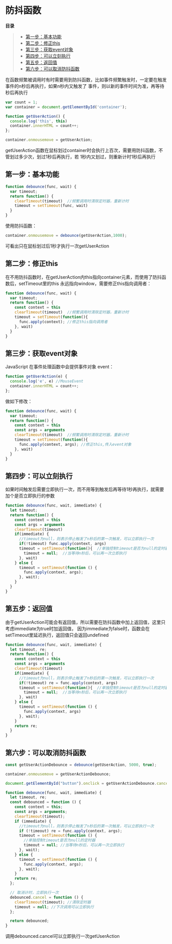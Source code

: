 # 防抖函数

**目录**
> * [第一步：基本功能](#第一步基本功能)
> * [第二步：修正this](#第二步修正this)
> * [第三步：获取event对象](#第三步获取event对象)
> * [第四步：可以立刻执行](#第四步可以立刻执行)
> * [第五步：返回值](#第五步返回值)
> * [第六步：可以取消防抖函数](#第六步可以取消防抖函数)

在函数频繁被调用时有时需要用到防抖函数，比如事件频繁触发时，一定要在触发事件的n秒后再执行，如果n秒内又触发了
事件，则以新的事件时间为准，再等待秒后再执行
```js
var count = 1;
var container = document.getElementById('container');

function getUserAction() {
  console.log('this', this)
  container.innerHTML = count++;
};

container.onmousemove = getUserAction;
```
getUserAction函数在鼠标划过container时会执行上百次，需要用防抖函数，不管划过多少次，划过1秒后再执行，若
1秒内又划过，则重新计时1秒后再执行

## 第一步：基本功能
```js
function debounce(func, wait) {
  var timeout;
  return function() {
    clearTimeout(timeout)  //频繁调用时清除定时器，重新计时
    timeout = setTimeout(func, wait)
  }
}
```
使用防抖函数：
```js
container.onmousemove = debounce(getUserAction,1000);
```
可看出只在鼠标划过后1秒才执行一次getUserAction

## 第二步：修正this
在不用防抖函数时，在getUserAction内this指向container元素，而使用了防抖函数后，setTimeout里的this
永远指向window，需要修正this指向调用者：
```js
function debounce(func, wait) {
  var timeout;
  return function() {
    const context = this
    clearTimeout(timeout)  //频繁调用时清除定时器，重新计时
    timeout = setTimeout(function(){
      func.apply(context); //修正this指向调用者
    }, wait)
  }
}
```
## 第三步：获取event对象
JavaScript 在事件处理函数中会提供事件对象 event：
```js
function getUserAction(e) {
  console.log('e', e) //MouseEvent
  container.innerHTML = count++;
};
```
做如下修改：
```js
function debounce(func, wait) {
  var timeout;
  return function() {
    const context = this
    const args = arguments
    clearTimeout(timeout)  //频繁调用时清除定时器，重新计时
    timeout = setTimeout(function(){
      func.apply(context, args); //修正this,传入event对象
    }, wait)
  }
}
```

## 第四步：可以立刻执行
如果时间触发后需要立即执行一次，而不用等到触发后再等待1秒再执行，就需要加个是否立即执行的参数
```js
function debounce(func, wait, immediate) {
  let timeout;
  return function() {
    const context = this
    const args = arguments
    clearTimeout(timeout)
    if(immediate) {
      //timeout为null，则表示停止触发了n秒后的第一次触发，可以立即执行一次
      if(!timeout) func.apply(context, args)
      timeout = setTimeout(function(){  //单独控制timeout是否为null的定时器
        timeout = null;  //当等待n秒后，可以再一次立即执行
      }, wait)
    } else {
      timeout = setTimeout(function () {
        func.apply(context, args);
      }, wait);
    }
  }
}
```

## 第五步：返回值
由于getUserAction可能会有返回值，所以需要在防抖函数中加上返回值，这里只考虑immediate为true时加返回值，
因为immediate为false时，函数会在setTimeout里延迟执行，返回值只会返回undefined
```js
function debounce(func, wait, immediate) {
  let timeout, re;
  return function() {
    const context = this
    const args = arguments
    clearTimeout(timeout)
    if(immediate) {
      //timeout为null，则表示停止触发了n秒后的第一次触发，可以立即执行一次
      if(!timeout) re = func.apply(context, args)
      timeout = setTimeout(function(){  //单独控制timeout是否为null的定时器
        timeout = null;  //当等待n秒后，可以再一次立即执行
      }, wait)
    } else {
      timeout = setTimeout(function () {
        func.apply(context, args)
      }, wait);
    }
    return re;
  }
}
```

## 第六步：可以取消防抖函数
```js
const getUserActionDebounce = debounce(getUserAction, 5000, true);

container.onmousemove = getUserActionDebounce;

document.getElementById("button").onclick = getUserActionDebounce.cancel;

function debounce(func, wait, immediate) {
  let timeout, re;
  const debounced = function () {
    const context = this;
    const args = arguments;
    clearTimeout(timeout);
    if (immediate) {
      //timeout为null，则表示停止触发了n秒后的第一次触发，可以立即执行一次
      if (!timeout) re = func.apply(context, args);
      timeout = setTimeout(function () {
        //单独控制timeout是否为null的定时器
        timeout = null; //当等待n秒后，可以再一次立即执行
      }, wait);
    } else {
      timeout = setTimeout(function () {
        func.apply(context, args);
      }, wait);
    }
    return re;
  };

  // 取消计时，立即执行一次
  debounced.cancel = function () {
    clearTimeout(timeout); //清除定时器
    timeout = null; //下次调用可以立即执行
  };

  return debounced;
}
```
调用debounced.cancel可以立即执行一次getUserAction

